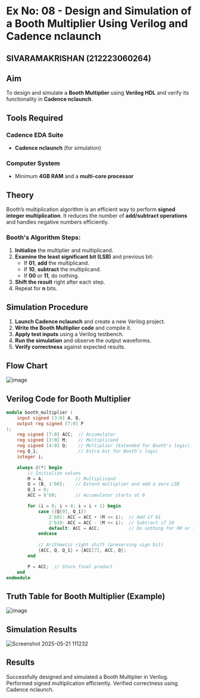 # Ex No: 08 - Design and Simulation of a Booth Multiplier Using Verilog and Cadence nclaunch
## SIVARAMAKRISHAN  (212223060264)
## Aim
To design and simulate a **Booth Multiplier** using **Verilog HDL** and verify its functionality in **Cadence nclaunch**.

## Tools Required
### Cadence EDA Suite
- **Cadence nclaunch** (for simulation)

### Computer System
- Minimum **4GB RAM** and a **multi-core processor**

## Theory
Booth’s multiplication algorithm is an efficient way to perform **signed integer multiplication**. It reduces the number of **add/subtract operations** and handles negative numbers efficiently.

### Booth's Algorithm Steps:
1. **Initialize** the multiplier and multiplicand.
2. **Examine the least significant bit (LSB)** and previous bit:
   - If **01**, **add** the multiplicand.
   - If **10**, **subtract** the multiplicand.
   - If **00** or **11**, do nothing.
3. **Shift the result** right after each step.
4. Repeat for **n** bits.

## Simulation Procedure
1. **Launch Cadence nclaunch** and create a new Verilog project.
2. **Write the Booth Multiplier code** and compile it.
3. **Apply test inputs** using a Verilog testbench.
4. **Run the simulation** and observe the output waveforms.
5. **Verify correctness** against expected results.

## Flow Chart

![image](https://github.com/user-attachments/assets/a34dd25e-3043-4243-81a5-567165d3f4b2)


## Verilog Code for Booth Multiplier
```verilog
module booth_multiplier (
    input signed [3:0] A, B,
    output reg signed [7:0] P
);
    reg signed [7:0] ACC;  // Accumulator
    reg signed [3:0] M;    // Multiplicand
    reg signed [4:0] Q;    // Multiplier (Extended for Booth's logic)
    reg Q_1;               // Extra bit for Booth's logic
    integer i;

    always @(*) begin
        // Initialize values
        M = A;            // Multiplicand
        Q = {B, 1'b0};    // Extend multiplier and add a zero LSB
        Q_1 = 0;
        ACC = 8'b0;       // Accumulator starts at 0

        for (i = 0; i < 4; i = i + 1) begin
            case ({Q[0], Q_1})
                2'b01: ACC = ACC + (M << i);  // Add if 01
                2'b10: ACC = ACC - (M << i);  // Subtract if 10
                default: ACC = ACC;           // Do nothing for 00 or 11
            endcase
            
            // Arithmetic right shift (preserving sign bit)
            {ACC, Q, Q_1} = {ACC[7], ACC, Q};
        end

        P = ACC;  // Store final product
    end
endmodule
```
## Truth Table for Booth Multiplier (Example)

![image](https://github.com/user-attachments/assets/742744b0-15e9-4c7c-8e0e-13a77f25673e)

## Simulation Results

![Screenshot 2025-05-21 111232](https://github.com/user-attachments/assets/c32ff88d-4bed-4fc8-9138-914de6fece47)



## Results
Successfully designed and simulated a Booth Multiplier in Verilog.
Performed signed multiplication efficiently.
Verified correctness using Cadence nclaunch.

